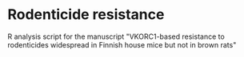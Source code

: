# Rodenticide resistance
R analysis script for the manuscript "VKORC1-based resistance to rodenticides widespread in Finnish house mice but not in brown rats"
